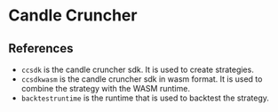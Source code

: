# Candle Cruncher

## References

- `ccsdk` is the candle cruncher sdk. It is used to create strategies.
- `ccsdkwasm` is the candle cruncher sdk in wasm format. It is used to combine
  the strategy with the WASM runtime.
- `backtestruntime` is the runtime that is used to backtest the strategy.
